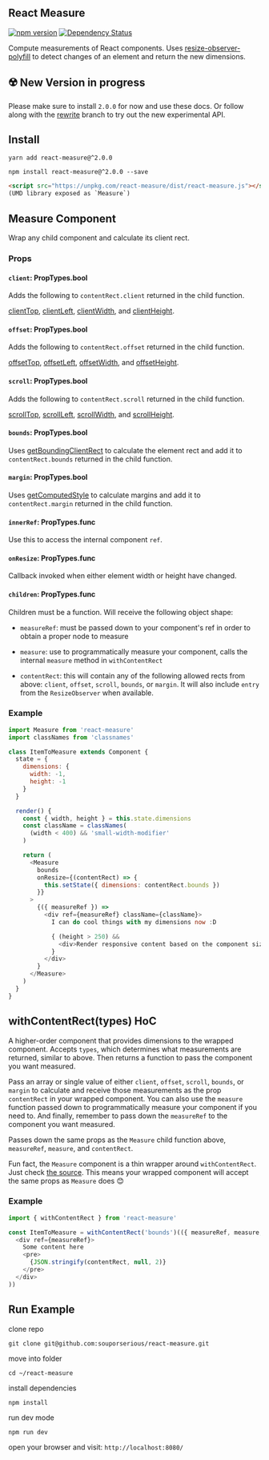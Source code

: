 ## React Measure

[![npm version](https://badge.fury.io/js/react-measure.svg)](https://badge.fury.io/js/react-measure)
[![Dependency Status](https://david-dm.org/souporserious/react-measure.svg)](https://david-dm.org/souporserious/react-measure)

Compute measurements of React components. Uses [resize-observer-polyfill](https://github.com/que-etc/resize-observer-polyfill) to detect changes of an element and return the new dimensions.

## ☢️ New Version in progress

Please make sure to install `2.0.0` for now and use these docs. Or follow along with the [rewrite](https://github.com/souporserious/react-measure/tree/rewrite) branch to try out the new experimental API.

## Install

`yarn add react-measure@^2.0.0`

`npm install react-measure@^2.0.0 --save`

```html
<script src="https://unpkg.com/react-measure/dist/react-measure.js"></script>
(UMD library exposed as `Measure`)
```

## Measure Component

Wrap any child component and calculate its client rect.

### Props

#### `client`: PropTypes.bool

Adds the following to `contentRect.client` returned in the child function.

[clientTop](https://developer.mozilla.org/en-US/docs/Web/API/Element/clientTop), [clientLeft](https://developer.mozilla.org/en-US/docs/Web/API/Element/clientLeft), [clientWidth](https://developer.mozilla.org/en-US/docs/Web/API/Element/clientWidth), and [clientHeight](https://developer.mozilla.org/en-US/docs/Web/API/Element/clientHeight).

#### `offset`: PropTypes.bool

Adds the following to `contentRect.offset` returned in the child function.

[offsetTop](https://developer.mozilla.org/en-US/docs/Web/API/HTMLElement/offsetTop), [offsetLeft](https://developer.mozilla.org/en-US/docs/Web/API/Element/offsetLeft), [offsetWidth](https://developer.mozilla.org/en-US/docs/Web/API/Element/offsetWidth), and [offsetHeight](https://developer.mozilla.org/en-US/docs/Web/API/Element/offsetHeight).

#### `scroll`: PropTypes.bool

Adds the following to `contentRect.scroll` returned in the child function.

[scrollTop](https://developer.mozilla.org/en-US/docs/Web/API/Element/scrollTop), [scrollLeft](https://developer.mozilla.org/en-US/docs/Web/API/Element/scrollLeft), [scrollWidth](https://developer.mozilla.org/en-US/docs/Web/API/Element/scrollWidth), and [scrollHeight](https://developer.mozilla.org/en-US/docs/Web/API/Element/scrollHeight).

#### `bounds`: PropTypes.bool

Uses [getBoundingClientRect](https://developer.mozilla.org/en-US/docs/Web/API/Element/getBoundingClientRect) to calculate the element rect and add it to `contentRect.bounds` returned in the child function.

#### `margin`: PropTypes.bool

Uses [getComputedStyle](https://developer.mozilla.org/en-US/docs/Web/API/Window/getComputedStyle) to calculate margins and add it to `contentRect.margin` returned in the child function.

#### `innerRef`: PropTypes.func

Use this to access the internal component `ref`.

#### `onResize`: PropTypes.func

Callback invoked when either element width or height have changed.

#### `children`: PropTypes.func

Children must be a function. Will receive the following object shape:

- `measureRef`: must be passed down to your component's ref in order to obtain a proper node to measure

- `measure`: use to programmatically measure your component, calls the internal `measure` method in `withContentRect`

- `contentRect`: this will contain any of the following allowed rects from above: `client`, `offset`, `scroll`, `bounds`, or `margin`. It will also include `entry` from the `ResizeObserver` when available.

### Example

```javascript
import Measure from 'react-measure'
import classNames from 'classnames'

class ItemToMeasure extends Component {
  state = {
    dimensions: {
      width: -1,
      height: -1
    }
  }

  render() {
    const { width, height } = this.state.dimensions
    const className = classNames(
      (width < 400) && 'small-width-modifier'
    )

    return (
      <Measure
        bounds
        onResize={(contentRect) => {
          this.setState({ dimensions: contentRect.bounds })
        }}
      >
        {({ measureRef }) =>
          <div ref={measureRef} className={className}>
            I can do cool things with my dimensions now :D

            { (height > 250) &&
              <div>Render responsive content based on the component size!</div>
            }
          </div>
        }
      </Measure>
    )
  }
}
```

## withContentRect(types) HoC

A higher-order component that provides dimensions to the wrapped component. Accepts `types`, which determines what measurements are returned, similar to above. Then returns a function to pass the component you want measured.

Pass an array or single value of either `client`, `offset`, `scroll`, `bounds`, or `margin` to calculate and receive those measurements as the prop `contentRect` in your wrapped component. You can also use the `measure` function passed down to programmatically measure your component if you need to. And finally, remember to pass down the `measureRef` to the component you want measured.

Passes down the same props as the `Measure` child function above, `measureRef`, `measure`, and `contentRect`.

Fun fact, the `Measure` component is a thin wrapper around `withContentRect`. Just check [the source](https://github.com/souporserious/react-measure/blob/master/src/Measure.jsx). This means your wrapped component will accept the same props as `Measure` does 😊

### Example

```javascript
import { withContentRect } from 'react-measure'

const ItemToMeasure = withContentRect('bounds')(({ measureRef, measure, contentRect }) => (
  <div ref={measureRef}>
    Some content here
    <pre>
      {JSON.stringify(contentRect, null, 2)}
    </pre>
  </div>
))
```

## Run Example

clone repo

`git clone git@github.com:souporserious/react-measure.git`

move into folder

`cd ~/react-measure`

install dependencies

`npm install`

run dev mode

`npm run dev`

open your browser and visit: `http://localhost:8080/`
